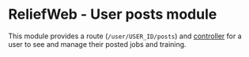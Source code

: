 ReliefWeb - User posts module
=============================

This module provides a route (`/user/USER_ID/posts`) and [controller](src/Controller/UserPostsPage.php) for a user to see and manage their posted jobs and training.
